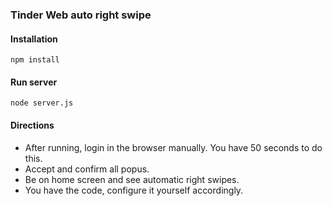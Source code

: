 ### Tinder Web auto right swipe

#### Installation 
```
npm install
```

#### Run server
```
node server.js
```

#### Directions
- After running, login in the browser manually. You have 50 seconds to do this.
- Accept and confirm all popus.
- Be on home screen and see automatic right swipes.
- You have the code, configure it yourself accordingly.